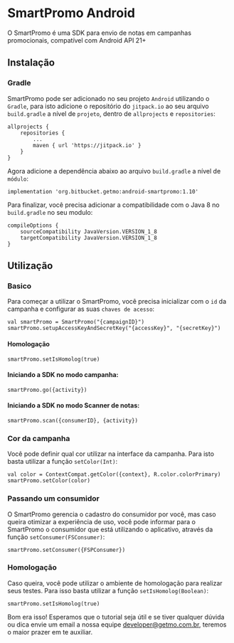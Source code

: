 # SmartPromo Android
O SmartPromo é uma SDK para envio de notas em campanhas promocionais, compatível com Android API 21+

## Instalação
### Gradle
SmartPromo pode ser adicionado no seu projeto `Android` utilizando o `Gradle`, para isto adicione o repositório do `jitpack.io` ao seu arquivo `build.gradle` a nível de `projeto`, dentro de `allprojects` e `repositories`:
```
allprojects {
    repositories {
        ...
        maven { url 'https://jitpack.io' }
    }
}
```

Agora adicione a dependência abaixo ao arquivo `build.gradle` a nível de `módulo`:

    implementation 'org.bitbucket.getmo:android-smartpromo:1.10'
    
Para finalizar, você precisa adicionar a compatibilidade com o Java 8 no `build.gradle` no seu modulo:

    compileOptions {
        sourceCompatibility JavaVersion.VERSION_1_8
        targetCompatibility JavaVersion.VERSION_1_8
    }

## Utilização
### Basico
Para começar a utilizar o SmartPromo, você precisa inicializar com o `id` da campanha e configurar as suas `chaves de acesso`:

    val smartPromo = SmartPromo("{campaignID}")
    smartPromo.setupAccessKeyAndSecretKey("{accessKey}", "{secretKey}")
    
#### Homologação
    smartPromo.setIsHomolog(true)
    
#### Iniciando a SDK no modo campanha:
    smartPromo.go({activity})
    
#### Iniciando a SDK no modo Scanner de notas:
    smartPromo.scan({consumerID}, {activity})
    
### Cor da campanha
Você pode definir qual cor utilizar na interface da campanha. Para isto basta utilizar a função `setColor(Int)`:

    val color = ContextCompat.getColor({context}, R.color.colorPrimary)
    smartPromo.setColor(color)
  
### Passando um consumidor
O SmartPromo gerencia o cadastro do consumidor por você, mas caso queira otimizar a experiência de uso, você pode informar para o SmartPromo o consumidor que está utilizando o aplicativo, através da função `setConsumer(FSConsumer)`: 

    smartPromo.setConsumer({FSPConsumer})  

### Homologação
Caso queira, você pode utilizar o ambiente de homologação para realizar seus testes. Para isso basta utilizar a função `setIsHomolog(Boolean)`:

    smartPromo.setIsHomolog(true)
    
Bom era isso! Esperamos que o tutorial seja útil e se tiver qualquer dúvida ou dica envie um email a nossa equipe developer@getmo.com.br, teremos o maior prazer em te auxiliar.
